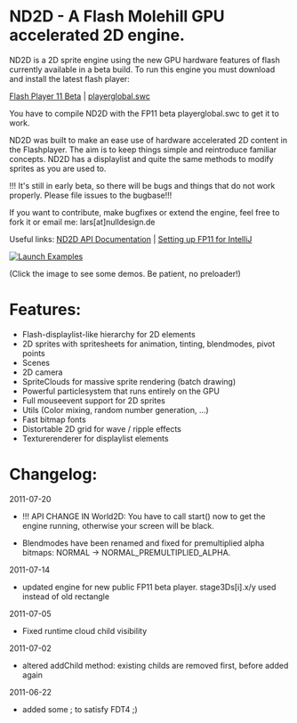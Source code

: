 # ND2D - A Flash Molehill GPU accelerated 2D engine.

ND2D is a 2D sprite engine using the new GPU hardware features of flash currently available in a beta build. To run this engine you must download and install the latest flash player:

[Flash Player 11 Beta](http://labs.adobe.com/downloads/flashplayer11.html) | [playerglobal.swc](http://download.macromedia.com/pub/labs/flashplatformruntimes/flashplayer11/flashplayer11_b1_playerglobal_071311.swc)

You have to compile ND2D with the FP11 beta playerglobal.swc to get it to work.

ND2D was built to make an ease use of hardware accelerated 2D content in the Flashplayer. The aim is to keep things simple and reintroduce familiar concepts. ND2D has a displaylist and quite the same methods to modify sprites as you are used to.

!!! It's still in early beta, so there will be bugs and things that do not work properly. Please file issues to the bugbase!!!

If you want to contribute, make bugfixes or extend the engine, feel free to fork it or email me: lars[at]nulldesign.de

Useful links:
[ND2D API Documentation](http://www.nulldesign.de/nd2d/docs/) | [Setting up FP11 for IntelliJ](http://www.lidev.com.ar/?p=422)

[![Launch Examples](http://nulldesign.de/nd2d/nd2d_examples.jpg)](http://nulldesign.de/nd2d/tests/)

(Click the image to see some demos. Be patient, no preloader!)

# Features:

- Flash-displaylist-like hierarchy for 2D elements
- 2D sprites with spritesheets for animation, tinting, blendmodes, pivot points
- Scenes
- 2D camera
- SpriteClouds for massive sprite rendering (batch drawing)
- Powerful particlesystem that runs entirely on the GPU
- Full mouseevent support for 2D sprites
- Utils (Color mixing, random number generation, …)
- Fast bitmap fonts
- Distortable 2D grid for wave / ripple effects
- Texturerenderer for displaylist elements

# Changelog:

2011-07-20

- !!! API CHANGE IN World2D: You have to call start() now to get the engine running, otherwise your screen will be black.

- Blendmodes have been renamed and fixed for premultiplied alpha bitmaps: NORMAL -> NORMAL_PREMULTIPLIED_ALPHA.

2011-07-14

- updated engine for new public FP11 beta player. stage3Ds[i].x/y used instead of old rectangle

2011-07-05

- Fixed runtime cloud child visibility 

2011-07-02

- altered addChild method: existing childs are removed first, before added again

2011-06-22

- added some ; to satisfy FDT4 ;) 